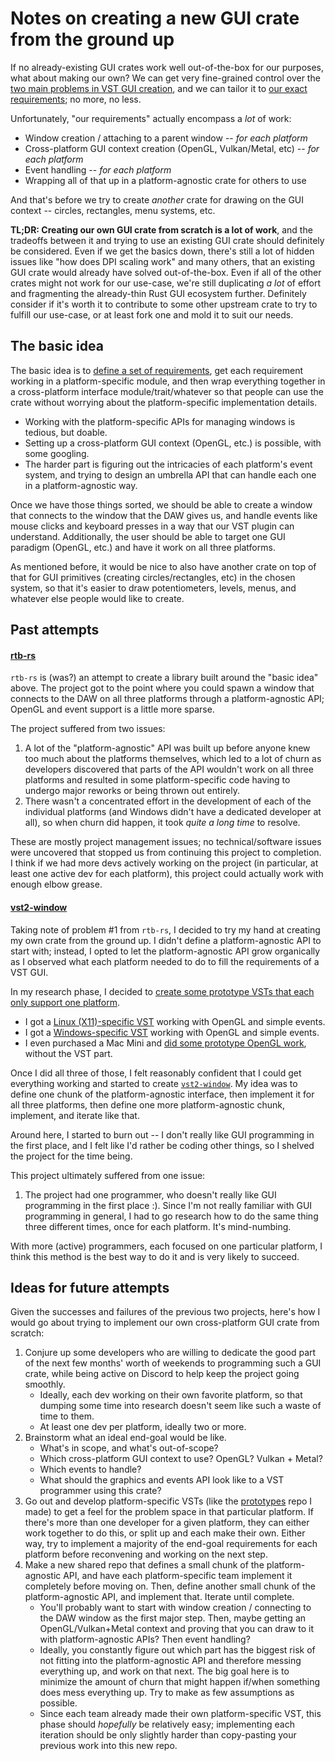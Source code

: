 # Notes on creating a new GUI crate from the ground up

If no already-existing GUI crates work well out-of-the-box for our purposes, what about making our own? We can get very fine-grained control over the [two main problems in VST GUI creation](vst2-gui-background.md), and we can tailor it to [our exact requirements](vst2-gui-requirements.md); no more, no less.

Unfortunately, "our requirements" actually encompass a *lot* of work:

 - Window creation / attaching to a parent window -- *for each platform*
 - Cross-platform GUI context creation (OpenGL, Vulkan/Metal, etc) -- *for each platform*
 - Event handling -- *for each platform*
 - Wrapping all of that up in a platform-agnostic crate for others to use

And that's before we try to create *another* crate for drawing on the GUI context -- circles, rectangles, menu systems, etc.

**TL;DR: Creating our own GUI crate from scratch is a lot of work**, and the tradeoffs between it and trying to use an existing GUI crate should definitely be considered. Even if we get the basics down, there's still a lot of hidden issues like "how does DPI scaling work" and many others, that an existing GUI crate would already have solved out-of-the-box. Even if all of the other crates might not work for our use-case, we're still duplicating *a lot* of effort and fragmenting the already-thin Rust GUI ecosystem further. Definitely consider if it's worth it to contribute to some other upstream crate to try to fulfill our use-case, or at least fork one and mold it to suit our needs.

## The basic idea

The basic idea is to [define a set of requirements](vst2-gui-requirements.md), get each requirement working in a platform-specific module, and then wrap everything together in a cross-platform interface module/trait/whatever so that people can use the crate without worrying about the platform-specific implementation details.

 - Working with the platform-specific APIs for managing windows is tedious, but doable.
 - Setting up a cross-platform GUI context (OpenGL, etc.) is possible, with some googling.
 - The harder part is figuring out the intricacies of each platform's event system, and trying to design an umbrella API that can handle each one in a platform-agnostic way.

Once we have those things sorted, we should be able to create a window that connects to the window that the DAW gives us, and handle events like mouse clicks and keyboard presses in a way that our VST plugin can understand. Additionally, the user should be able to target one GUI paradigm (OpenGL, etc.) and have it work on all three platforms.

As mentioned before, it would be nice to also have another crate on top of that for GUI primitives (creating circles/rectangles, etc) in the chosen system, so that it's easier to draw potentiometers, levels, menus, and whatever else people would like to create.

## Past attempts

#### [rtb-rs](https://github.com/rust-dsp/rtb-rs)

`rtb-rs` is (was?) an attempt to create a library built around the "basic idea" above. The project got to the point where you could spawn a window that connects to the DAW on all three platforms through a platform-agnostic API; OpenGL and event support is a little more sparse.

The project suffered from two issues:

 1. A lot of the "platform-agnostic" API was built up before anyone knew too much about the platforms themselves, which led to a lot of churn as developers discovered that parts of the API wouldn't work on all three platforms and resulted in some platform-specific code having to undergo major reworks or being thrown out entirely.
 2. There wasn't a concentrated effort in the development of each of the individual platforms (and Windows didn't have a dedicated developer at all), so when churn did happen, it took *quite a long time* to resolve.

These are mostly project management issues; no technical/software issues were uncovered that stopped us from continuing this project to completion. I think if we had more devs actively working on the project (in particular, at least one active dev for each platform), this project could actually work with enough elbow grease.

#### [vst2-window](https://github.com/crsaracco/vst2-window)

Taking note of problem #1 from `rtb-rs`, I decided to try my hand at creating my own crate from the ground up. I didn't define a platform-agnostic API to start with; instead, I opted to let the platform-agnostic API grow organically as I observed what each platform needed to do to fill the requirements of a VST GUI.

In my research phase, I decided to [create some prototype VSTs that each only support one platform](https://github.com/crsaracco/vst2-gui-prototypes).

 - I got a [Linux (X11)-specific VST](https://github.com/crsaracco/vst2-gui-prototypes/tree/master/linux-opengl-vst) working with OpenGL and simple events.
 - I got a [Windows-specific VST](https://github.com/crsaracco/vst2-gui-prototypes/tree/master/windows-opengl-vst) working with OpenGL and simple events.
 - I even purchased a Mac Mini and [did some prototype OpenGL work](https://github.com/crsaracco/vst2-gui-prototypes/tree/master/osx-opengl), without the VST part.

Once I did all three of those, I felt reasonably confident that I could get everything working and started to create [`vst2-window`](https://github.com/crsaracco/vst2-window). My idea was to define one chunk of the platform-agnostic interface, then implement it for all three platforms, then define one more platform-agnostic chunk, implement, and iterate like that.

Around here, I started to burn out -- I don't really like GUI programming in the first place, and I felt like I'd rather be coding other things, so I shelved the project for the time being.

This project ultimately suffered from one issue:

 1. The project had one programmer, who doesn't really like GUI programming in the first place :). Since I'm not really familiar with GUI programming in general, I had to go research how to do the same thing three different times, once for each platform. It's mind-numbing.

With more (active) programmers, each focused on one particular platform, I think this method is the best way to do it and is very likely to succeed.

## Ideas for future attempts

Given the successes and failures of the previous two projects, here's how I would go about trying to implement our own cross-platform GUI crate from scratch:

 1. Conjure up some developers who are willing to dedicate the good part of the next few months' worth of weekends to programming such a GUI crate, while being active on Discord to help keep the project going smoothly.
    - Ideally, each dev working on their own favorite platform, so that dumping some time into research doesn't seem like such a waste of time to them.
    - At least one dev per platform, ideally two or more.
 2. Brainstorm what an ideal end-goal would be like.
    - What's in scope, and what's out-of-scope?
    - Which cross-platform GUI context to use? OpenGL? Vulkan + Metal?
    - Which events to handle?
    - What should the graphics and events API look like to a VST programmer using this crate?
 3. Go out and develop platform-specific VSTs (like the [prototypes](https://github.com/crsaracco/vst2-gui-prototypes) repo I made) to get a feel for the problem space in that particular platform. If there's more than one developer for a given platform, they can either work together to do this, or split up and each make their own. Either way, try to implement a majority of the end-goal requirements for each platform before reconvening and working on the next step.
 4. Make a new shared repo that defines a small chunk of the platform-agnostic API, and have each platform-specific team implement it completely before moving on. Then, define another small chunk of the platform-agnostic API, and implement that. Iterate until complete.
    - You'll probably want to start with window creation / connecting to the DAW window as the first major step. Then, maybe getting an OpenGL/Vulkan+Metal context and proving that you can draw to it with platform-agnostic APIs? Then event handling?
    - Ideally, you constantly figure out which part has the biggest risk of not fitting into the platform-agnostic API and therefore messing everything up, and work on that next. The big goal here is to minimize the amount of churn that might happen if/when something does mess everything up. Try to make as few assumptions as possible.
    - Since each team already made their own platform-specific VST, this phase should *hopefully* be relatively easy; implementing each iteration should be only slightly harder than copy-pasting your previous work into this new repo.
